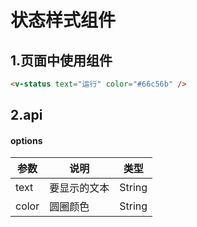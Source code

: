 # 状态样式组件

## 1.页面中使用组件

```html
<v-status text="运行" color="#66c56b" />
```

## 2.api

#### options<br/>

| 参数  | 说明         | 类型   |
| ----- | ------------ | ------ |
| text  | 要显示的文本 | String |
| color | 圆圈颜色     | String |
